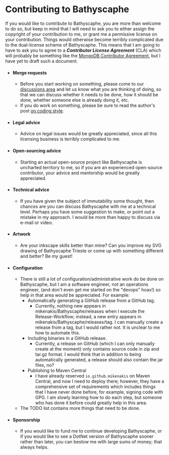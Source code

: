 # Contributing to Bathyscaphe

If you would like to contribute to Bathyscaphe, you are more than welcome to do so, but keep in mind that I will need to ask you to either assign the copyright of your contribution to me, or grant me a permissive license on your contribution. Things would otherwise become terribly complicated due to the dual-license scheme of Bathyscaphe. This means that I am going to have to ask you to agree to a **_Contributor License Agreement_** (CLA) which will probably be something like the [MongoDB Contributor Agreement](https://www.mongodb.com/legal/contributor-agreement), but I have yet to draft such a document.

- #### Merge requests
    - Before you start working on something, please come to our [discussions area](https://github.com/mikenakis/Bathyscaphe/discussions) and let us know what you are thinking of doing, so that we can discuss whether it needs to be done, how it should be done, whether someone else is already doing it, etc. 
    - If you do work on something, please be sure to read the author's post [on coding style](https://blog.michael.gr/2018/04/on-coding-style.html).
- #### Legal advice
	- Advice on legal issues would be greatly appreciated, since all this licensing business is terribly complicated to me.
- #### Open-sourcing advice
	- Starting an actual open-source project like Bathyscaphe is uncharted territory to me, so if you are an experienced open-source contributor, your advice and mentorship would be greatly appreciated.
- #### Technical advice
	- If you have given the subject of immutability some thought, then chances are you can discuss Bathyscaphe with me at a technical level. Perhaps you have some suggestion to make, or point out a mistake in my approach. I would be more than happy to discuss via e-mail or video.
- #### Artwork
	- Are your inkscape skills better than mine? Can you improve my SVG drawing of Bathyscaphe Trieste or come up with something different and better? Be my guest!
- #### Configuration
	- There is still a lot of configuration/administrative work do be done on Bathyscaphe, but I am a software engineer, not an operations engineer, (and don't even get me started on the "devops" hoax!) so help in that area would be appreciated. For example:
		- Automatically generating a GitHub release from a GitHub tag.
			- Currently, nothing new appears in mikenakis/Bathyscaphe/releases when I execute the Release-Workflow; instead, a new entry appears in mikenakis/Bathyscaphe/releases/tag. I can manually create a release from a tag, but I would rather not. It is unclear to me how to automate this.
		- Including binaries in a GitHub release.
			- Currently, a release on GitHub (which I can only manually create at the moment) only contains source code in zip and tar.gz format. I would think that in addition to being automatically generated, a release should also contain the jar files, no?
		- Publishing to Maven Central
			- I have already reserved `io.github.mikenakis` on Maven Central, and now I need to deploy there; however, they have a comprehensive set of requirements which includes things that I have never done before, for example, signing code with GPG. I am slowly learning how to do each step, but someone who has done it before could greatly help in this area.
	- The TODO list contains more things that need to be done.
- #### Sponsorship
	- If you would like to fund me to continue developing Bathyscaphe, or if you would like to see a DotNet version of Bathyscaphe sooner rather than later, you can bestow me with large sums of money; that always helps.

